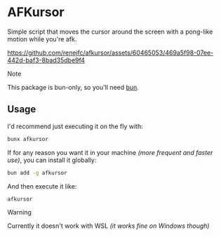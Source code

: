 # AFKursor

Simple script that moves the cursor around the screen with a pong-like motion while you're afk.

https://github.com/renejfc/afkursor/assets/60465053/469a5f98-07ee-442d-baf3-8bad35dbe9f4

> [!NOTE]  
> This package is bun-only, so you'll need [bun](https://bun.sh/).

## Usage
I'd recommend just executing it on the fly with:
```sh
bunx afkursor
```

If for any reason you want it in your machine *(more frequent and faster use)*, you can install it globally:
```sh
bun add -g afkursor
```

And then execute it like:
```sh
afkursor
```

> [!WARNING]
> Currently it doesn't work with WSL *(it works fine on Windows though)*

